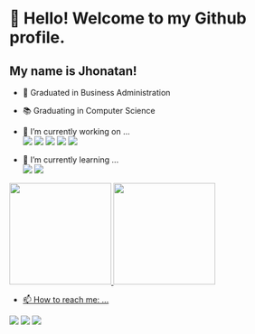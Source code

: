 # 👋 Hello! Welcome to my Github profile.
## My name is Jhonatan!

- 📓 Graduated in Business Administration
- 📚 Graduating in Computer Science

- 🔭 I’m currently working on ... <br>
  <img loading="lazy" src="https://img.shields.io/badge/-Git-F05032?logo=Git&logoColor=white&style=flat"/>
  <img loading="lazy" src="https://img.shields.io/badge/-HTML5-E34F26?logo=html5&logoColor=white&style=flat"/>
  <img loading="lazy" src="https://img.shields.io/badge/-Python-3776AB?logo=python&logoColor=white&style=flat"/>
  <img loading="lazy" src="https://img.shields.io/badge/-CSS3-1572B6?logo=CSS3&logoColor=white&style=flat"/>
  <img loading="lazy" src="https://img.shields.io/badge/-Bootstrap-7952B3?logo=bootstrap&logoColor=white&style=flat"/> <br>
- 🌱 I’m currently learning ... <br>
  <img loading="lazy" src="https://img.shields.io/badge/-MySQL-4479A1?logo=MySQL&logoColor=white&style=flat"/>
  <img loading="lazy" src="https://img.shields.io/badge/-PHP-777BB4?logo=PHP&logoColor=white&style=flat"/>

<div>
<a href="https://github.com/JhonatanTana">
<img loading="lazy" height="180em" src="https://github-readme-stats.vercel.app/api/top-langs/?username=JhonatanTana&layout=compact&langs_count=7&theme=dracula"/>
<img loading="lazy" height="180em" src="https://github-readme-stats.vercel.app/api?username=JhonatanTana&show_icons=true&theme=dracula&include_all_commits=true&count_private=true"/>
</div>

- 📫 How to reach me: ...
<div>
<a href="https://instagram.com/jhonatan_tana" target="_blank"><img loading="lazy" src="https://img.shields.io/badge/-Instagram-%23E4405F?style=for-the-badge&logo=instagram&logoColor=white" target="_blank"></a>
<a href = "mailto:jhonatan.tana@hotmail.com"><img loading="lazy" src="https://img.shields.io/badge/Gmail-D14836?style=for-the-badge&logo=gmail&logoColor=white" target="_blank"></a>
<a href="https://www.linkedin.com/in/jhonatan-souza-tana" target="_blank"><img loading="lazy" src="https://img.shields.io/badge/-LinkedIn-%230077B5?style=for-the-badge&logo=linkedin&logoColor=white" target="_blank"></a>   
</div>

<!--
**JhonatanTana/JhonatanTana** is a ✨ _special_ ✨ repository because its `README.md` (this file) appears on your GitHub profile.

Here are some ideas to get you started:



- 👯 I’m looking to collaborate on ...
- 🤔 I’m looking for help with ...
- 💬 Ask me about ...

- 😄 Pronouns: ...
- ⚡ Fun fact: ...
-->
